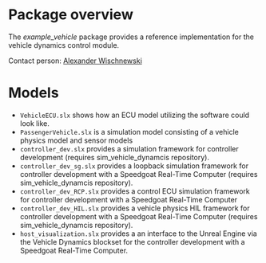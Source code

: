 # Package overview
The *example_vehicle* package provides a reference implementation for the vehicle dynamics control module.

Contact person: [Alexander Wischnewski](mailto:alexander.wischnewski@tum.de)

# Models
* `VehicleECU.slx` shows how an ECU model utilizing the software could look like.
* `PassengerVehicle.slx` is a simulation model consisting of a vehicle physics model and sensor models
* `controller_dev.slx` provides a simulation framework for controller development (requires sim_vehicle_dynamcis repository).
* `controller_dev_sg.slx` provides a loopback simulation framework for controller development with a Speedgoat Real-Time Computer (requires sim_vehicle_dynamcis repository).
* `controller_dev_RCP.slx` provides a control ECU simulation framework for controller development with a Speedgoat Real-Time Computer
* `controller_dev_HIL.slx` provides a vehicle physics HIL framework for controller development with a Speedgoat Real-Time Computer (requires sim_vehicle_dynamcis repository).
* `host_visualization.slx` provides a an interface to the Unreal Engine via the Vehicle Dynamics blockset for the controller development with a Speedgoat Real-Time Computer. 
